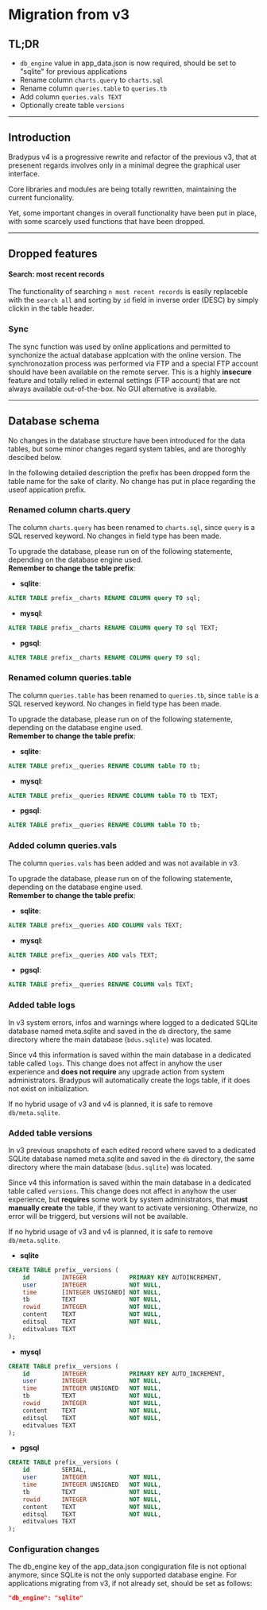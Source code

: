 # Migration from v3

## TL;DR
- `db_engine` value in app_data.json is now required, should be set to "sqlite" for previous applications
- Rename column `charts.query` to `charts.sql`
- Rename column `queries.table` to `queries.tb`
- Add column `queries.vals TEXT`
- Optionally create table `versions`

---

## Introduction

Bradypus v4 is a progressive rewrite and refactor of the previous v3, 
that at presenent regards involves only in a minimal degree the graphical user interface.

Core libraries and modules are being totally rewritten, maintaining the current funcionality.

Yet, some important changes in overall functionality have been put in place, with some scarcely used
functions that have been dropped.

---

## Dropped features

#### Search: most recent records
The functionality of searching `n most recent records` is easily replaceble with the `search all`
and sorting by `id` field in inverse order (DESC) by simply clickin in the table header.


### Sync
The sync function was used by online applications and permitted to synchonize the actual 
database applcation with the online version. The synchronozation process was performed via FTP
and a special FTP account should have been available on the remote server. This is a highly
**insecure** feature and totally relied in external settings (FTP account) that are not always
available out-of-the-box. No GUI alternative is available.

---

## Database schema

No changes in the database structure have been introduced for the data tables, but some minor changes
regard system tables, and are thoroghly descibed below.

<p class="bg-warning p-3">In the following detailed description the prefix has been dropped form the table name for the sake
of clarity. No change has put in place regarding the useof appication prefix.</p>

### Renamed column charts.query

The column `charts.query` has been renamed to `charts.sql`, since `query` is a SQL reserved keyword.
No changes in field type has been made.

To upgrade the database, please run on of the following statemente, depending on the database engine used.  
**Remember to change the table prefix**:

- **sqlite**:
```sql
ALTER TABLE prefix__charts RENAME COLUMN query TO sql;
```
- **mysql**:
```sql
ALTER TABLE prefix__charts RENAME COLUMN query TO sql TEXT;
```
- **pgsql**: 
```sql
ALTER TABLE prefix__charts RENAME COLUMN query TO sql;
```

### Renamed column queries.table

The column `queries.table` has been renamed to `queries.tb`, since `table` is a SQL reserved keyword.
No changes in field type has been made.

To upgrade the database, please run on of the following statemente, depending on the database engine used.  
**Remember to change the table prefix**:

- **sqlite**: 
```sql
ALTER TABLE prefix__queries RENAME COLUMN table TO tb;
```
- **mysql**: 
```sql
ALTER TABLE prefix__queries RENAME COLUMN table TO tb TEXT;
```
- **pgsql**: 
```sql
ALTER TABLE prefix__queries RENAME COLUMN table TO tb;
```

### Added column queries.vals

The column `queries.vals` has been added and was not available in v3.

To upgrade the database, please run on of the following statemente, depending on the database engine used.  
**Remember to change the table prefix**:

- **sqlite**: 
```sql
ALTER TABLE prefix__queries ADD COLUMN vals TEXT;
```
- **mysql**: 
```sql
ALTER TABLE prefix__queries ADD vals TEXT;
```
- **pgsql**: 
```sql
ALTER TABLE prefix__queries RENAME COLUMN vals TEXT;
```

### Added table logs

In v3 system errors, infos and warnings where logged to a dedicated SQLite database
named meta.sqlite and saved in the `db` directory, the same directory where the main database
(`bdus.sqlite`) was located.

Since v4 this information is saved within the main database in a dedicated table
called `logs`. This change does not affect in anyhow the user experience and **does
not require** any upgrade action from system administrators. Bradypus will automatically
create the logs table, if it does not exist on initialization.

If no hybrid usage of v3 and v4 is planned, it is safe to remove `db/meta.sqlite`.

### Added table versions

In v3 previous snapshots of each edited record where saved to a dedicated SQLite database
named meta.sqlite and saved in the `db` directory, the same directory where the main database
(`bdus.sqlite`) was located.

Since v4 this information is saved within the main database in a dedicated table
called `versions`. This change does not affect in anyhow the user experience, but 
**requires** some work by system administrators, that **must manually create** the table,
if they want to activate versioning. Otherwize, no error will be triggerd, but versions will not be available.



If no hybrid usage of v3 and v4 is planned, it is safe to remove `db/meta.sqlite`.

- **sqlite**
```sql
CREATE TABLE prefix__versions (
    id         INTEGER            PRIMARY KEY AUTOINCREMENT,
    user       INTEGER            NOT NULL,
    time       [INTEGER UNSIGNED] NOT NULL,
    tb         TEXT               NOT NULL,
    rowid      INTEGER            NOT NULL,
    content    TEXT               NOT NULL,
    editsql    TEXT               NOT NULL,
    editvalues TEXT
);
```
- **mysql**
```sql
CREATE TABLE prefix__versions (
    id         INTEGER            PRIMARY KEY AUTO_INCREMENT,
    user       INTEGER            NOT NULL,
    time       INTEGER UNSIGNED   NOT NULL,
    tb         TEXT               NOT NULL,
    rowid      INTEGER            NOT NULL,
    content    TEXT               NOT NULL,
    editsql    TEXT               NOT NULL,
    editvalues TEXT
);
```
- **pgsql**
```sql
CREATE TABLE prefix__versions (
    id         SERIAL,
    user       INTEGER            NOT NULL,
    time       INTEGER UNSIGNED   NOT NULL,
    tb         TEXT               NOT NULL,
    rowid      INTEGER            NOT NULL,
    content    TEXT               NOT NULL,
    editsql    TEXT               NOT NULL,
    editvalues TEXT
);
```

### Configuration changes

The db_engine key of the app_data.json congiguration file is not optional anymore,
since SQLite is not the only supported database engine.
For applications migrating from v3, if not already set, should be set as follows:

```json
"db_engine": "sqlite"
```